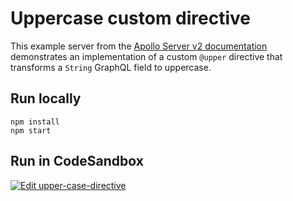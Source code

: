 # Uppercase custom directive

This example server from the [Apollo Server v2 documentation](https://www.apollographql.com/docs/apollo-server/v2/schema/creating-directives/) demonstrates an implementation of a custom `@upper` directive that transforms a `String` GraphQL field to uppercase.

## Run locally

```shell
npm install
npm start
```

## Run in CodeSandbox

<a href="https://codesandbox.io/s/github/apollographql/docs-examples/tree/main/apollo-server/v2/custom-directives/upper-case-directive?fontsize=14&hidenavigation=1&theme=dark">
  <img alt="Edit upper-case-directive" src="https://codesandbox.io/static/img/play-codesandbox.svg">
</a>
